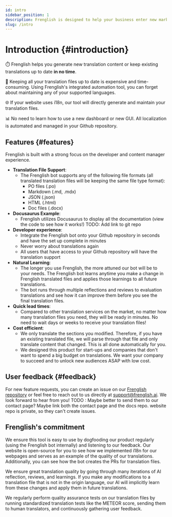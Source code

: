 ```yaml
---
id: intro
sidebar_position: 1
description: Frenglish is designed to help your business enter new markets quickly with automated translations.
slug: /intro
---
```


# Introduction {#introduction}

⏱️ Frenglish helps you generate new translation content or keep existing translations up to date **in no time**.

💸 Keeping all your translation files up to date is expensive and time-consuming. Using Frenglish's integrated automation tool, you can forget about maintaining any of your supported languages. 

🌐 If your website uses i18n, our tool will directly generate and maintain your translation files.

📊 No need to learn how to use a new dashboard or new GUI. All localization is automated and managed in your Github repository.

## Features {#features}

Frenglish is built with a strong focus on the developer and content manager experience.

- **Translation File Support**:
  - The Frenglish bot supports any of the following file formats (all translated translation files will be keeping the same file type format):
    - PO files (.po)
    - Markdown (.md, .mdx)
    - JSON (.json)
    - HTML (.html)
    - Doc files (.docx)
- **Docusaurus Example**:
  - Frenglish utilizes Docusaurus to display all the documentation (view the code to see how it works!) TODO: Add link to git repo
- **Developer experience**:
  - Integrate the Frenglish bot onto your Github repository in seconds and have the set up complete in minutes
  - Never worry about translations again
  - All users that have access to your Github repository will have the translation support
- **Natural Learning**:
  - The longer you use Frenglish, the more attuned our bot will be to your needs. The Frenglish bot learns anytime you make a change in Frenglish translated files and applies those learnings to all future translations.
  - The bot runs through multiple reflections and reviews to evaluation translations and see how it can improve them before you see the final translation files.
- **Quick lead times**:
  - Compared to other translation services on the market, no matter how many translation files you need, they will be ready in minutes. No need to wait days or weeks to receive your translation files!
- **Cost efficient**:
  - We only translate the sections you modified. Therefore, if you have an existing translated file, we will parse through that file and only translate content that changed. This is all done automatically for you.
  - We designed this product for start-ups and companies that don't want to spend a big budget on translations. We want your company to succeed and to unlock new audiences ASAP with low cost.

## User feedback {#feedback}

For new feature requests, you can create an issue on our [Frenglish repository](https://github.com/viv-cheung/frenglish-website-vite) or feel free to reach out to us directly at support@frenglish.ai. We look forward to hear from you!  TODO : Maybe better to send them to our contact page? Maybe link both the contact page and the docs repo. website repo is private, so they can't create issues.

## Frenglish's commitment

We ensure this tool is easy to use by dogfooding our product regularly (using the Frenglish bot internally) and listening to our feedback. Our website is open-source for you to see how we implemented i18n for our webpages and serves as an example of the quality of our translations. Additionally, you can see how the bot creates the PRs for translation files.

We ensure great translation quality by going through many iterations of AI reflection, reviews, and learnings. If you make any modifications to a translation file that is not in the origin language, our AI will implicitly learn from these changes and apply them in future translations.

We regularly perform quality assurance tests on our translation files by running standardized translation tests like the METEOR score, sending them to human translators, and continuously gathering user feedback.